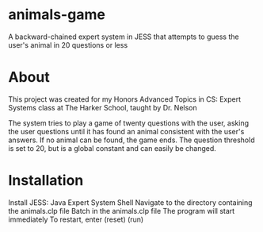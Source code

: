 # animals-game
A backward-chained expert system in JESS that attempts to guess the user's animal in 20 questions or less

# About
This project was created for my Honors Advanced Topics in CS: Expert Systems class at The Harker School, taught by Dr. Nelson

The system tries to play a game of twenty questions with the user, asking the user questions until it has found an animal consistent with the user's answers. If no animal can be found, the game ends. The question threshold is set to 20, but is a global constant and can easily be changed.

# Installation
Install JESS: Java Expert System Shell
Navigate to the directory containing the animals.clp file
Batch in the animals.clp file
The program will start immediately
To restart, enter (reset) (run)